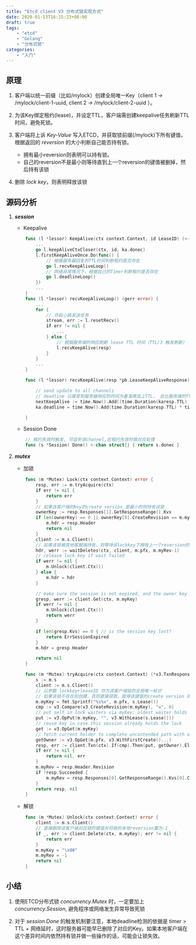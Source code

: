 ```yaml
---
title: "Etcd client V3 分布式锁实现方式"
date: 2020-01-13T16:15:23+08:00
draft: true
tags:
    - "etcd"
    - "Golang"
    - "分布式锁"
categories:
    - "入门"
---
```


## 原理

1. 客户端以统一前缀（比如/mylock）创建全局唯一Key（client 1 -> /mylock/client-1-uuid, client 2 -> /mylock/client-2-uuid ）。

2. 为该Key绑定租约(lease)，并设定TTL，客户端需创建keepalive任务刷新TTL时间，避免死锁。

3. 客户端将上诉 *Key-Value* 写入ETCD，并获取锁前缀(/mylock)下所有键值，根据返回的 *reversion* 的大小判断自己能否持有锁。
    - 拥有最小reversion则表明可以持有锁。
    - 自己的reversion不是最小则等待直到上一个reversion的键值被删掉，然后持有该锁
4. 删除  *lock key*，则表明释放该锁

## 源码分析

1. ***session***
    - Keepalive

    ```go
        func (l *lessor) KeepAlive(ctx context.Context, id LeaseID) (<-chan *LeaseKeepAliveResponse, error) {
            ...
            go l.keepAliveCtxCloser(ctx, id, ka.donec)
            l.firstKeepAliveOnce.Do(func() {
                // 根据服务器回复的TTL时间判断租约是否存在
                go l.recvKeepAliveLoop()
                // 网络异常情况下，根据自己的Timer判断租约是否存在
                go l.deadlineLoop()
            })
            ...
        }
        func (l *lessor) recvKeepAliveLoop() (gerr error) {
            ...
            for {
                // 开启心跳发送任务
                stream, err := l.resetRecv()
                if err != nil {
                    ...
                } else {
                    // 根据服务端的响应刷新 lease TTL 时间（TTL/3 触发刷新）
                    l.recvKeepAlive(resp)
                }
            }
            ...
        }

        func (l *lessor) recvKeepAlive(resp *pb.LeaseKeepAliveResponse) {

            // send update to all channels
            // deadline 以接受到服务器响应的时间为基准再加上TTL， 会比服务端的TTL多一个网络延时
            nextKeepAlive := time.Now().Add((time.Duration(karesp.TTL) * time.Second) / 3.0)
            ka.deadline = time.Now().Add(time.Duration(karesp.TTL) * time.Second)

        }
    ```  

    - Session Done

    ```go
        // 租约失效时触发, 可监听该channel,在租约失效时做对应处理
        func (s *Session) Done() <-chan struct{} { return s.donec }
    ```

2. ***mutex***
    - 加锁

    ```go
        func (m *Mutex) Lock(ctx context.Context) error {
            resp, err := m.tryAcquire(ctx)
            if err != nil {
                return err
            }
            // 如果该客户端的key的create version 是最小的则持有该锁
            ownerKey := resp.Responses[1].GetResponseRange().Kvs
            if len(ownerKey) == 0 || ownerKey[0].CreateRevision == m.myRev {
                m.hdr = resp.Header
                return nil
            }
            client := m.s.Client()
            // 如果该锁被其他客服端持有，则等待该lockkey下拥有上一个reversion的键值被删除
            hdr, werr := waitDeletes(ctx, client, m.pfx, m.myRev-1)
            // release lock key if wait failed
            if werr != nil {
                m.Unlock(client.Ctx())
            } else {
                m.hdr = hdr
            }

            // make sure the session is not expired, and the owner key still exists.
            gresp, werr := client.Get(ctx, m.myKey)
            if werr != nil {
                m.Unlock(client.Ctx())
                return werr
            }

            if len(gresp.Kvs) == 0 { // is the session key lost?
                return ErrSessionExpired
            }
            m.hdr = gresp.Header

            return nil
        }

        func (m *Mutex) tryAcquire(ctx context.Context) (*v3.TxnResponse, error) {
            s := m.s
            client := m.s.Client()
            // 以参数 lockkey+leaseID 作为该客户端锁的全局唯一标识
            // 如果该锁不存在则创建，否则直接获取，取得该键值的create version 同时请求以lockkey为前缀的所有键值
            m.myKey = fmt.Sprintf("%s%x", m.pfx, s.Lease())
            cmp := v3.Compare(v3.CreateRevision(m.myKey), "=", 0)
            // put self in lock waiters via myKey; oldest waiter holds lock
            put := v3.OpPut(m.myKey, "", v3.WithLease(s.Lease()))
            // reuse key in case this session already holds the lock
            get := v3.OpGet(m.myKey)
            // fetch current holder to complete uncontended path with only one RPC
            getOwner := v3.OpGet(m.pfx, v3.WithFirstCreate()...)
            resp, err := client.Txn(ctx).If(cmp).Then(put, getOwner).Else(get, getOwner).Commit()
            if err != nil {
                return nil, err
            }
            m.myRev = resp.Header.Revision
            if !resp.Succeeded {
                m.myRev = resp.Responses[0].GetResponseRange().Kvs[0].CreateRevision
            }
            return resp, nil
        }
    ```

    - 解锁

    ```go
        func (m *Mutex) Unlock(ctx context.Context) error {
            client := m.s.Client()
            // 直接删除该客户端对应锁的键值并将锁的本地reversion置为-1
            if _, err := client.Delete(ctx, m.myKey); err != nil {
                return err
            }
            m.myKey = "\x00"
            m.myRev = -1
            return nil
        }
    ```

## 小结

 1. 使用ETCD分布式锁 *concurrency.Mutex* 时，一定要加上 *concurrency.Session*, 避免程序或网络发生异常导致死锁

 2. 对于 *session.Done* 的触发机制要注意，本地deadline检测的依据是 timer > TTL + 网络延时，这时服务器可能早已删除了对应的Key。如果本地客户端在这个差异时间内依然持有锁并做一些操作的话，可能会让锁失效。
